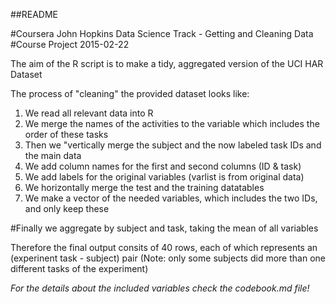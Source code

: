 ##README

#Coursera John Hopkins Data Science Track - Getting and Cleaning Data
#Course Project 2015-02-22


The aim of the R script is to make a tidy, aggregated version of the UCI HAR Dataset

 
The process of "cleaning" the provided dataset looks like:

1. We read all relevant data into R
2. We merge the names of the activities to the variable which includes the order of these tasks
3. Then we "vertically merge the subject and the now labeled task IDs and the main data
4. We add column names for the first and second columns (ID & task)
5. We add labels for the original variables (varlist is from original data)
6. We horizontally merge the test and the training datatables
7. We make a vector of the needed variables, which includes the two IDs, and only keep these

#Finally we aggregate by subject and task, taking the mean of all variables

Therefore the final output consits of 40 rows, each of which represents an (experinent task - subject) pair
(Note: only some subjects did more than one different tasks of the experiment)

_For the details about the included variables check the codebook.md file!_